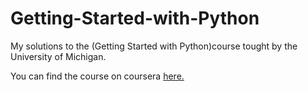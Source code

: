# Getting-Started-with-Python
 My solutions to the (Getting Started with Python)course tought by the University of Michigan.
 
 You can find the course on coursera [here.](https://www.coursera.org/learn/python?specialization=python)
